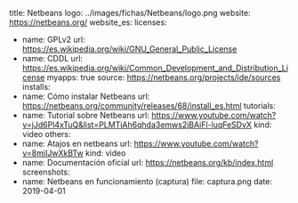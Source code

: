 title: Netbeans
logo: ../images/fichas/Netbeans/logo.png
website: https://netbeans.org/
website_es:
licenses:
  - name: GPLv2
    url: https://es.wikipedia.org/wiki/GNU_General_Public_License
  - name: CDDL
    url: https://es.wikipedia.org/wiki/Common_Development_and_Distribution_License
myapps: true
source: https://netbeans.org/projects/ide/sources
installs:
  - name: Cómo instalar Netbeans
    url: https://netbeans.org/community/releases/68/install_es.html
tutorials:
  - name: Tutorial sobre Netbeans
    url: https://www.youtube.com/watch?v=jJd6Pl4xTuQ&list=PLMTiAh6qhda3emws2jBAiFl-luqFeSDvX
    kind: video
others:
  - name: Atajos en netbeans
    url: https://www.youtube.com/watch?v=8miIJwXkBTw
    kind: video
  - name: Documentación oficial
    url: https://netbeans.org/kb/index.html
screenshots:
  - name: Netbeans en funcionamiento (captura)
    file: captura.png
date: 2019-04-01
